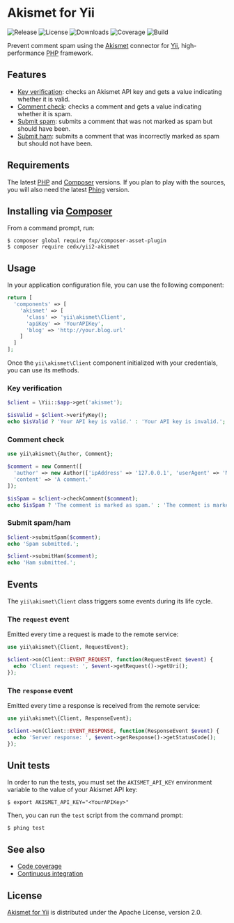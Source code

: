 # Akismet for Yii
![Release](https://img.shields.io/packagist/v/cedx/yii2-akismet.svg) ![License](https://img.shields.io/packagist/l/cedx/yii2-akismet.svg) ![Downloads](https://img.shields.io/packagist/dt/cedx/yii2-akismet.svg) ![Coverage](https://coveralls.io/repos/github/cedx/yii2-akismet/badge.svg) ![Build](https://travis-ci.org/cedx/yii2-akismet.svg)

Prevent comment spam using the [Akismet](https://akismet.com) connector for [Yii](http://www.yiiframework.com), high-performance [PHP](https://secure.php.net) framework.

## Features
- [Key verification](https://akismet.com/development/api/#verify-key): checks an Akismet API key and gets a value indicating whether it is valid.
- [Comment check](https://akismet.com/development/api/#comment-check): checks a comment and gets a value indicating whether it is spam.
- [Submit spam](https://akismet.com/development/api/#submit-spam): submits a comment that was not marked as spam but should have been.
- [Submit ham](https://akismet.com/development/api/#submit-ham): submits a comment that was incorrectly marked as spam but should not have been.

## Requirements
The latest [PHP](https://secure.php.net) and [Composer](https://getcomposer.org) versions.
If you plan to play with the sources, you will also need the latest [Phing](https://www.phing.info) version.

## Installing via [Composer](https://getcomposer.org)
From a command prompt, run:

```shell
$ composer global require fxp/composer-asset-plugin
$ composer require cedx/yii2-akismet
```

## Usage
In your application configuration file, you can use the following component:

```php
return [
  'components' => [
    'akismet' => [
      'class' => 'yii\akismet\Client',
      'apiKey' => 'YourAPIKey',
      'blog' => 'http://your.blog.url'
    ]
  ]
];
```

Once the `yii\akismet\Client` component initialized with your credentials, you can use its methods.


### Key verification

```php
$client = \Yii::$app->get('akismet');

$isValid = $client->verifyKey();
echo $isValid ? 'Your API key is valid.' : 'Your API key is invalid.';
```

### Comment check

```php
use yii\akismet\{Author, Comment};

$comment = new Comment([
  'author' => new Author(['ipAddress' => '127.0.0.1', 'userAgent' => 'Mozilla/5.0']),
  'content' => 'A comment.'
]);

$isSpam = $client->checkComment($comment);
echo $isSpam ? 'The comment is marked as spam.' : 'The comment is marked as ham.';
```

### Submit spam/ham

```php
$client->submitSpam($comment);
echo 'Spam submitted.';

$client->submitHam($comment);
echo 'Ham submitted.';
```

## Events
The `yii\akismet\Client` class triggers some events during its life cycle.

### The `request` event
Emitted every time a request is made to the remote service:

```php
use yii\akismet\{Client, RequestEvent};

$client->on(Client::EVENT_REQUEST, function(RequestEvent $event) {
  echo 'Client request: ', $event->getRequest()->getUri();
});
```

### The `response` event
Emitted every time a response is received from the remote service:

```php
use yii\akismet\{Client, ResponseEvent};

$client->on(Client::EVENT_RESPONSE, function(ResponseEvent $event) {
  echo 'Server response: ', $event->getResponse()->getStatusCode();
});
```

## Unit tests
In order to run the tests, you must set the `AKISMET_API_KEY` environment variable to the value of your Akismet API key:

```shell
$ export AKISMET_API_KEY="<YourAPIKey>"
```

Then, you can run the `test` script from the command prompt:

```shell
$ phing test
```

## See also
- [Code coverage](https://coveralls.io/github/cedx/yii2-akismet)
- [Continuous integration](https://travis-ci.org/cedx/yii2-akismet)

## License
[Akismet for Yii](https://github.com/cedx/yii2-akismet) is distributed under the Apache License, version 2.0.

